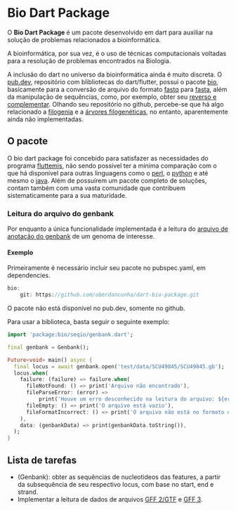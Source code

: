 # Bio Dart Package

O <b> Bio Dart Package </b> é um pacote desenvolvido em dart para auxiliar na solução de problemas relacionados a bioinformática.

A bioinformática, por sua vez, é o uso de técnicas computacionais voltadas para a resolução de problemas encontrados na Biologia.

A inclusão do dart no universo da bioinformática ainda é muito discreta. O [pub.dev](https://pub.dev), repositório com blibliotecas do dart/flutter, possui o pacote [bio](https://pub.dev/packages/bio), basicamente para a conversão de arquivo do formato [fastq](https://en.wikipedia.org/wiki/FASTQ_format) para [fasta](https://en.wikipedia.org/wiki/FASTA_format), além da manipulação de sequências, como, por exemplo, obter seu [reverso e complementar](https://www.bx.psu.edu/old/courses/bx-fall08/definitions.html). Olhando seu repositório no github, percebe-se que há algo relacionado a [filogenia](https://www.britannica.com/science/phylogeny) e a [árvores filogenéticas](https://www.khanacademy.org/science/high-school-biology/hs-evolution/hs-phylogeny/a/phylogenetic-trees), no entanto, aparentemente ainda não implementadas. 

## O pacote

O bio dart package foi concebido para satisfazer as necessidades do programa [fluttemis](https://github.com/oberdancunha/flutter-fluttemis-app), não sendo possível ter a mínima comparação com o que há disponível para outras linguagens como o [perl](https://bioperl.org), o [python](https://biopython.org) e até mesmo o [java](https://biojava.org). Além de possuírem um pacote completo de soluções, contam também com uma vasta comunidade que contribuem sistematicamente para a sua maturidade.

### Leitura do arquivo do genbank

Por enquanto a única funcionalidade implementada é a leitura do [arquivo de anotação do genbank](https://widdowquinn.github.io/2018-03-06-ibioic/01-introduction/02-annotation.html) de um genoma de interesse.

#### Exemplo

Primeiramente é necessário incluir seu pacote no pubspec.yaml, em dependencies.

```dart
bio:
    git: https://github.com/oberdancunha/dart-bio-package.git
```

O pacote não está disponível no pub.dev, somente no github.

Para usar a biblioteca, basta seguir o seguinte exemplo:

```dart
import 'package:bio/seqio/genbank.dart';

final genbank = Genbank();

Future<void> main() async {
  final locus = await genbank.open('test/data/SCU49845/SCU49845.gb');
  locus.when(
    failure: (failure) => failure.when(
      fileNotFound: () => print('Arquivo não encontrado'),
      fileParseError: (error) =>
          print('Houve um erro desconhecido na leitura do arquivo: ${error.toString()}'),
      fileEmpty: () => print('O arquivo está vazio'),
      fileFormatIncorrect: () => print('O arquivo não está no formato do genbank'),
    ),
    data: (genbankData) => print(genbankData.toString()),
  );
}
```

## Lista de tarefas

 - (Genbank): obter as sequências de nucleotideos das features, a partir da subsequência de seu respectivo locus, com base no start, end e strand.
 - Implementar a leitura de dados de arquivos [GFF 2/GTF](https://www.ensembl.org/info/website/upload/gff.html) e [GFF 3](https://m.ensembl.org/info/website/upload/gff3.html).
